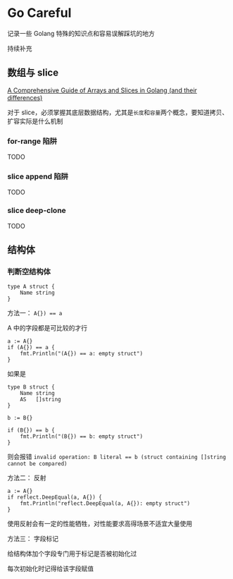 #  Go Careful

记录一些 Golang 特殊的知识点和容易误解踩坑的地方

持续补充

## 数组与 slice

[A Comprehensive Guide of Arrays and Slices in Golang (and their differences)](https://www.sohamkamani.com/blog/golang/arrays-vs-slices/)

对于 slice，必须掌握其底层数据结构，尤其是`长度`和`容量`两个概念，要知道拷贝、扩容实际是什么机制

### for-range 陷阱

TODO

### slice append 陷阱

TODO

### slice deep-clone

TODO

## 结构体

### 判断空结构体

```
type A struct {
	Name string
}
```

方法一： `A{}) == a`

A 中的字段都是可比较的才行

```
a := A{}
if (A{}) == a {
    fmt.Println("(A{}) == a: empty struct")
}
```

如果是

```
type B struct {
	Name string
	AS   []string
}

b := B{}

if (B{}) == b {
    fmt.Println("(B{}) == b: empty struct")
}
```

则会报错 `invalid operation: B literal == b (struct containing []string cannot be compared)`

方法二： 反射

```
a := A{}
if reflect.DeepEqual(a, A{}) {
    fmt.Println("reflect.DeepEqual(a, A{}): empty struct")
}
```

使用反射会有一定的性能牺牲，对性能要求高得场景不适宜大量使用

方法三： 字段标记

给结构体加个字段专门用于标记是否被初始化过

每次初始化时记得给该字段赋值